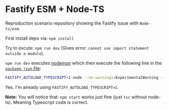 # Fastify ESM + Node-TS

Reproduction scenario repository showing the Fastify issue with `Node-ts/esm`.

First install deps via: `npm install`

Try to excute: `npm run dev` (Gives error: `cannot use import statement outside a module`).

`npm run dev` executes [nodemon](nodemon.json)  which then execute the following line in the [`package.json` file](./package.json):

```sh
FASTIFY_AUTOLOAD_TYPESCRIPT=1 node --no-warnings=ExperimentalWarning --loader ts-node/esm src/index.ts
```

Yes. I'm already using `FASTIFY_AUTOLOAD_TYPESCRIPT=1`.

**Note:** You will notice that: `npm start` works just fine (just `tsc` without node-ts). Meaning Typescript code is correct.
